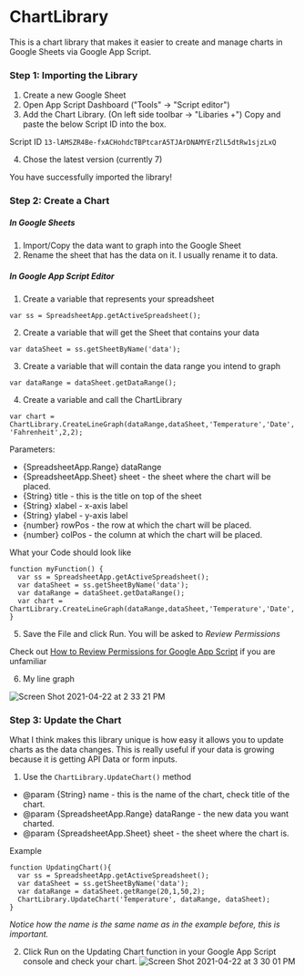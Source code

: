 # ChartLibrary
This is a chart library that makes it easier to create and manage charts in Google Sheets via Google App Script.


### Step 1: Importing the Library
1. Create a new Google Sheet
2. Open App Script Dashboard ("Tools" -> "Script editor")
3. Add the Chart Library. (On left side toolbar -> "Libaries +") Copy and paste the below Script ID into the box.

Script ID ```13-lAMSZR4Be-fxACHohdcTBPtcarA5TJArDNAMYErZlL5dtRw1sjzLxQ```

4. Chose the latest version (currently 7)

You have successfully imported the library!


### Step 2: Create a Chart
##### In Google Sheets
1. Import/Copy the data want to graph into the Google Sheet
2. Rename the sheet that has the data on it. I usually rename it to data.

##### In Google App Script Editor
1. Create a variable that represents your spreadsheet

```var ss = SpreadsheetApp.getActiveSpreadsheet();```

2. Create a variable that will get the Sheet that contains your data

```var dataSheet = ss.getSheetByName('data');```

3. Create a variable that will contain the data range you intend to graph

```var dataRange = dataSheet.getDataRange();```

4. Create a variable and call the ChartLibrary

```var chart = ChartLibrary.CreateLineGraph(dataRange,dataSheet,'Temperature','Date','Fahrenheit',2,2);```

Parameters:
 * {SpreadsheetApp.Range} dataRange
 * {SpreadsheetApp.Sheet} sheet - the sheet where the chart will be placed.
 * {String} title - this is the title on top of the sheet
 * {String} xlabel - x-axis label
 * {String} ylabel - y-axis label
 * {number} rowPos - the row at which the chart will be placed.
 * {number} colPos - the column at which the chart will be placed.

What your Code should look like
```
function myFunction() {
  var ss = SpreadsheetApp.getActiveSpreadsheet();
  var dataSheet = ss.getSheetByName('data');
  var dataRange = dataSheet.getDataRange();
  var chart = ChartLibrary.CreateLineGraph(dataRange,dataSheet,'Temperature','Date','Fahrenheit',2,2);
}
```

5. Save the File and click Run. You will be asked to *Review Permissions*

Check out [How to Review Permissions for Google App Script](https://michaelhuskey.medium.com/how-to-review-permissions-for-google-app-script-492b4233526a) if you are unfamiliar

6. My line graph

![Screen Shot 2021-04-22 at 2 33 21 PM](https://user-images.githubusercontent.com/40217812/115767976-b3541580-a377-11eb-9854-172497bef1e2.png)


### Step 3: Update the Chart
What I think makes this library unique is how easy it allows you to update charts as the data changes. This is really useful if your data is growing because it is getting API Data or form inputs.

1. Use the ```ChartLibrary.UpdateChart()``` method
 * @param {String} name - this is the name of the chart, check title of the chart.
 * @param {SpreadsheetApp.Range} dataRange - the new data you want charted.
 * @param {SpreadsheetApp.Sheet} sheet - the sheet where the chart is.

Example

```
function UpdatingChart(){
  var ss = SpreadsheetApp.getActiveSpreadsheet();
  var dataSheet = ss.getSheetByName('data');
  var dataRange = dataSheet.getRange(20,1,50,2);
  ChartLibrary.UpdateChart('Temperature', dataRange, dataSheet);
}
```
*Notice how the name is the same name as in the example before, this is important.*

2. Click Run on the Updating Chart function in your Google App Script console and check your chart.
![Screen Shot 2021-04-22 at 3 30 01 PM](https://user-images.githubusercontent.com/40217812/115774477-9d4a5300-a37f-11eb-92d5-9e41982346e4.png)


